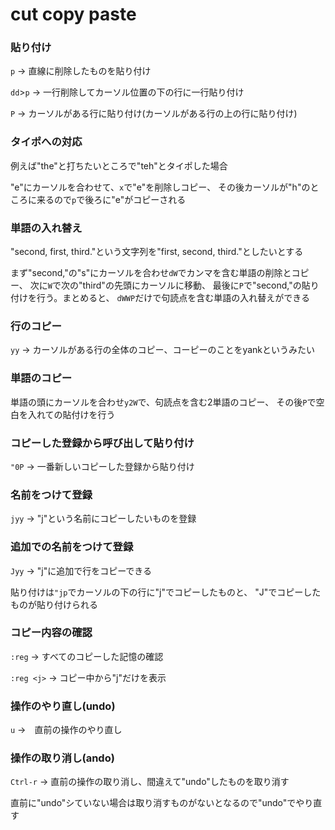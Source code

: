 # cut copy paste

### 貼り付け

`p` -> 直線に削除したものを貼り付け

`dd`>`p` -> 一行削除してカーソル位置の下の行に一行貼り付け

`P` -> カーソルがある行に貼り付け(カーソルがある行の上の行に貼り付け)


### タイポへの対応

例えば"the"と打ちたいところで"teh"とタイポした場合

"e"にカーソルを合わせて、`x`で"e"を削除しコピー、
その後カーソルが"h"のところに来るので`p`で後ろに"e"がコピーされる

### 単語の入れ替え

"second, first, third."という文字列を"first, second, third."としたいとする

まず"second,"の"s"にカーソルを合わせ`dW`でカンマを含む単語の削除とコピー、
次に`W`で次の"third"の先頭にカーソルに移動、
最後に`P`で"second,"の貼り付けを行う。まとめると、
`dWWP`だけで句読点を含む単語の入れ替えができる


### 行のコピー

`yy` -> カーソルがある行の全体のコピー、コーピーのことをyankというみたい


### 単語のコピー

単語の頭にカーソルを合わせ`y2W`で、句読点を含む2単語のコピー、
その後`P`で空白を入れての貼付けを行う

### コピーした登録から呼び出して貼り付け

`"0P` -> 一番新しいコピーした登録から貼り付け

### 名前をつけて登録

`jyy` -> "j"という名前にコピーしたいものを登録

### 追加での名前をつけて登録

`Jyy` -> "j"に追加で行をコピーできる

貼り付けは`"jp`でカーソルの下の行に"j"でコピーしたものと、
"J"でコピーしたものが貼り付けられる

### コピー内容の確認

`:reg` -> すべてのコピーした記憶の確認

`:reg <j>` -> コピー中から"j"だけを表示

### 操作のやり直し(undo)

`u` ->　直前の操作のやり直し

### 操作の取り消し(ando)

`Ctrl-r` -> 直前の操作の取り消し、間違えて"undo"したものを取り消す

直前に"undo"シていない場合は取り消すものがないとなるので"undo"でやり直す


